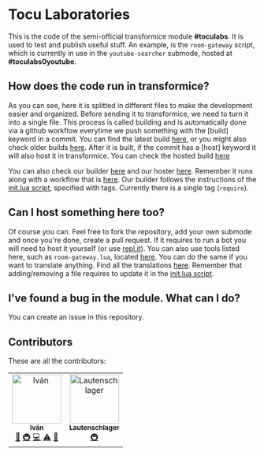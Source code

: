 # Tocu Laboratories

 This is the code of the semi-official transformice module **#toculabs**. It is used to test and publish useful stuff. An example, is the `room-gateway` script, which is currently in use in the `youtube-searcher` submode, hosted at **#toculabs0youtube**.

## How does the code run in transformice?
 As you can see, here it is splitted in different files to make the development easier and organized. Before sending it to transformice, we need to turn it into a single file. This process is called building and is automatically done via a github workflow everytime we push something with the [build] keyword in a commit. You can find the latest build [here](builds/latest.lua), or you might also check older builds [here](builds). After it is built, if the commit has a [host] keyword it will also host it in transformice. You can check the hosted build [here](builds/hosted.lua)

 You can also check our builder [here](builder.py) and our hoster [here](hoster.py). Remember it runs along with a workflow that is [here](.github/workflows/build_host.yml). Our builder follows the instructions of the [init.lua script](init.lua), specified with tags. Currently there is a single tag (`require`).

## Can I host something here too?
 Of course you can. Feel free to fork the repository, add your own submode and once you're done, create a pull request. If it requires to run a bot you will need to host it yourself (or use [repl.it](https://repl.it/)). You can also use tools listed here, such as `room-gateway.lua`, located [here](youtube-searcher/room-gateway.lua).
 You can do the same if you want to translate anything. Find all the translations [here](translations).
 Remember that adding/removing a file requires to update it in the [init.lua script](init.lua).

## I've found a bug in the module. What can I do?
 You can create an issue in this repository.

## Contributors
 These are all the contributors:

 <table>
  <tr>
    <td align="center"><a href="https://github.com/Tocutoeltuco"><img src="https://avatars2.githubusercontent.com/u/24902450?v=4" width="100px;" alt="Iván"/><br /><sub><b>Iván</b></sub></a><br /><a href="#projectManagement-Tocutoeltuco" title="Project Management">📆</a> <a href="#infra-Tocutoeltuco" title="Infrastructure (Hosting, Build-Tools, etc)">🚇</a> <a href="https://github.com/a801-luadev/toculabs/commits?author=Tocutoeltuco" title="Code">💻</a> <a href="https://github.com/a801-luadev/toculabs/commits?author=Tocutoeltuco" title="Tests">⚠️</a> <a href="#ideas-Tocutoeltuco" title="Ideas, Planning, & Feedback">🤔</a></td>
    <td align="center"><a href="http://bit.ly/laut-id"><img src="https://avatars2.githubusercontent.com/u/26045253?v=4" width="100px;" alt="Lautenschlager"/><br /><sub><b>Lautenschlager</b></sub></a><br /><a href="#infra-Lautenschlager-id" title="Infrastructure (Hosting, Build-Tools, etc)">🚇</a></td>
  </tr>
 </table>